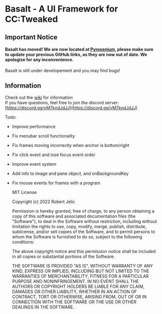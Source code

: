 # Basalt - A UI Framework for CC:Tweaked

## Important Notice
#### Basalt has moved! We are now located at [Pyroxenium](https://github.com/Pyroxenium), please make sure to update your previous GitHub links, as they are now out of date. We apologize for any inconvenience.

Basalt is still under developement and you may find bugs!

## Information

Check out the [wiki](https://github.com/Pyroxenium/Basalt/wiki) for information<br>
If you have questions, feel free to join the discord server: [https://discord.gg/yM7kndJdJJ](https://discord.gg/yM7kndJdJJ)

Todo:<br>
- Improve performance<br>
- Fix menubar scroll functionality<br>
- Fix frames moving incorrectly when anchor is bottom/right<br>
- Fix click event and lose focus event order<br>
- Improve event system<br>
- Add info to image and pane object, and onBackgroundKey
- Fix mouse events for frames with a program

    MIT License
 
    Copyright (c) 2022 Robert Jelic
 
    Permission is hereby granted, free of charge, to any person obtaining a copy
    of this software and associated documentation files (the "Software"), to deal
    in the Software without restriction, including without limitation the rights
    to use, copy, modify, merge, publish, distribute, sublicense, and/or sell
    copies of the Software, and to permit persons to whom the Software is
    furnished to do so, subject to the following conditions:
 
    The above copyright notice and this permission notice shall be included in all
    copies or substantial portions of the Software.
 
    THE SOFTWARE IS PROVIDED "AS IS", WITHOUT WARRANTY OF ANY KIND, EXPRESS OR
    IMPLIED, INCLUDING BUT NOT LIMITED TO THE WARRANTIES OF MERCHANTABILITY,
    FITNESS FOR A PARTICULAR PURPOSE AND NONINFRINGEMENT. IN NO EVENT SHALL THE
    AUTHORS OR COPYRIGHT HOLDERS BE LIABLE FOR ANY CLAIM, DAMAGES OR OTHER
    LIABILITY, WHETHER IN AN ACTION OF CONTRACT, TORT OR OTHERWISE, ARISING FROM,
    OUT OF OR IN CONNECTION WITH THE SOFTWARE OR THE USE OR OTHER DEALINGS IN THE
    SOFTWARE.
